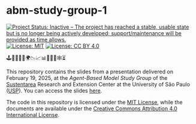 # abm-study-group-1

<!-- badges: start -->
[![Project Status: Inactive – The project has reached a stable, usable state but is no longer being actively developed; support/maintenance will be provided as time allows.](https://www.repostatus.org/badges/latest/inactive.svg)](https://www.repostatus.org/#inactive)
[![License:
MIT](https://img.shields.io/badge/license-MIT-green)](https://choosealicense.com/licenses/mit/)
[![License: CC BY
4.0](https://img.shields.io/badge/License-CC_BY_4.0-lightgrey.svg)](https://creativecommons.org/licenses/by/4.0/)
<!-- badges: end -->

🕹️🤖🔄✨🌀🌍️📉📈️📊🔬🔎🔗🕸⏳

This repository contains the slides from a presentation delivered on February 19, 2025, at the _Agent-Based Model Study Group_ of the [Sustentarea](https://www.fsp.usp.br/sustentarea/) Research and Extension Center at the University of São Paulo ([USP](https://www5.usp.br/)). You can access the slides [here](https://danielvartan.github.io/abm-study-group-pres-1/).

The code in this repository is licensed under the [MIT
License](https://opensource.org/license/mit/), while the documents are available under the [Creative Commons Attribution 4.0 International
License](https://creativecommons.org/licenses/by/4.0/).
